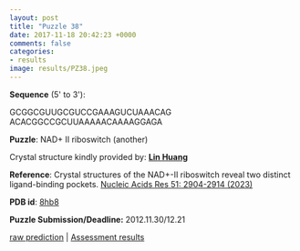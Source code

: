 ```yaml
---
layout: post
title: "Puzzle 38"
date: 2017-11-18 20:42:23 +0000
comments: false
categories: 
- results
image: results/PZ38.jpeg
---
```

**Sequence** (5' to 3'): 

GCGGCGUUGCGUCCGAAAGUCUAAACAG
ACACGGCCGCUUAAAAACAAAAGGAGA

**Puzzle**:
NAD+ II riboswitch (another)

Crystal structure kindly provided by: [**Lin Huang**](https://lab.rjmart.cn/10109/NASRG)

**Reference**:
Crystal structures of the NAD+-II riboswitch reveal two distinct ligand-binding pockets.
[Nucleic Acids Res 51: 2904-2914 (2023) ](https://pubmed.ncbi.nlm.nih.gov/36840714/)

**PDB id**: [8hb8](http://www.rcsb.org/pdb/explore/explore.do?structureId=8hb8) 

**Puzzle Submission/Deadline:** 2012.11.30/12.21

[raw prediction](https://github.com/rnapuzzles/rnapuzzles.github.io/tree/master/data/PZ38/pdb)    &#124;   [Assessment results](/table/2000/01/01/PZ38-3d.html)

